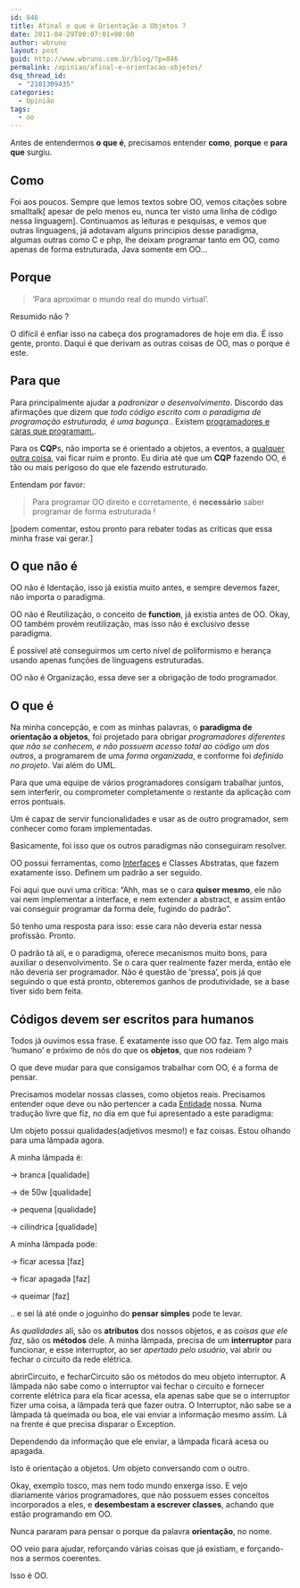 ```yaml
---
id: 846
title: Afinal o que é Orientação a Objetos ?
date: 2011-04-29T00:07:01+00:00
author: wbruno
layout: post
guid: http://www.wbruno.com.br/blog/?p=846
permalink: /opiniao/afinal-e-orientacao-objetos/
dsq_thread_id:
  - "2101309435"
categories:
  - Opinião
tags:
  - oo
---
```

Antes de entendermos **o que é**, precisamos entender **como**, **porque** e **para que** surgiu.

<!--more-->

## Como

Foi aos poucos. Sempre que lemos textos sobre OO, vemos citações sobre smalltalk[ apesar de pelo menos eu, nunca ter visto uma linha de código nessa linguagem]. Continuamos as leituras e pesquisas, e vemos que outras linguagens, já adotavam alguns principios desse paradigma, algumas outras como C e php, lhe deixam programar tanto em OO, como apenas de forma estruturada, Java somente em OO&#8230;

## Porque

> &#8216;Para aproximar o mundo real do mundo virtual&#8217;.

Resumido não ?

O difícil é enfiar isso na cabeça dos programadores de hoje em dia. É isso gente, pronto. Daqui é que derivam as outras coisas de OO, mas o porque é este.

## Para que

Para principalmente ajudar a _padronizar o desenvolvimento_. Discordo das afirmações que dizem que _todo código escrito com o paradigma de programação estruturada, é uma bagunça._. Existem <a href="https://wbruno.com.br/opiniao/diferenca-entre-cara-programa-um-programador/" target="_blank">programadores e caras que programam.</a>.

Para os **CQP**s, não importa se é orientado a objetos, a eventos, a <a href="http://pt.wikipedia.org/wiki/Paradigma_de_programa%C3%A7%C3%A3o" target="_blank">qualquer outra coisa</a>, vai ficar ruim e pronto. Eu diria até que um **CQP** fazendo OO, é tão ou mais perigoso do que ele fazendo estruturado.

Entendam por favor:

> Para programar OO direito e corretamente, é **necessário** saber programar de forma estruturada !

[podem comentar, estou pronto para rebater todas as críticas que essa minha frase vai gerar.]

## O que não é

OO não é Identação, isso já existia muito antes, e sempre devemos fazer, não importa o paradigma.

OO não é Reutilização, o conceito de **function**, já existia antes de OO. Okay, OO também provém reutilização, mas isso não é exclusivo desse paradigma.

É possível até conseguirmos um certo nível de poliformismo e herança usando apenas funções de linguagens estruturadas.

OO não é Organização, essa deve ser a obrigação de todo programador.

## O que é

Na minha concepção, e com as minhas palavras, o **paradigma de orientação a objetos**, foi projetado para obrigar _programadores diferentes que não se conhecem, e não possuem acesso total ao código um dos outros_, a programarem de uma _forma organizada_, e conforme foi _definido no projeto_. Vai além do UML.

Para que uma equipe de vários programadores consigam trabalhar juntos, sem interferir, ou comprometer completamente o restante da aplicação com erros pontuais.

Um é capaz de servir funcionalidades e usar as de outro programador, sem conhecer como foram implementadas.

Basicamente, foi isso que os outros paradigmas não conseguiram resolver.

OO possui ferramentas, como <a href="https://wbruno.com.br/php/afinal-e-interface-oop/" target="_blank">Interfaces</a> e Classes Abstratas, que fazem exatamente isso. Definem um padrão a ser seguido.

Foi aqui que ouvi uma crítica: &#8220;Ahh, mas se o cara **quiser mesmo**, ele não vai nem implementar a interface, e nem extender a abstract, e assim então vai conseguir programar da forma dele, fugindo do padrão&#8221;.

Só tenho uma resposta para isso: esse cara não deveria estar nessa profissão. Pronto.

O padrão tá alí, e o paradigma, oferece mecanismos muito bons, para auxiliar o desenvolvimento. Se o cara quer realmente fazer merda, então ele não deveria ser programador. Não é questão de &#8216;pressa&#8217;, pois já que seguindo o que está pronto, obteremos ganhos de produtividade, se a base tiver sido bem feita.

## Códigos devem ser escritos para humanos

Todos já ouvimos essa frase. É exatamente isso que OO faz. Tem algo mais &#8216;humano&#8217; e próximo de nós do que os **objetos**, que nos rodeiam ?

O que deve mudar para que consigamos trabalhar com OO, é a forma de pensar.

Precisamos modelar nossas classes, como objetos reais. Precisamos entender oque deve ou não pertencer a cada <a href="https://wbruno.com.br/sql/afinal-o-que-e-entidade/" target="_blank">Entidade</a> nossa. Numa tradução livre que fiz, no dia em que fui apresentado a este paradigma:

Um objeto possui qualidades(adjetivos mesmo!) e faz coisas. Estou olhando para uma lâmpada agora.

A minha lâmpada é:

-> branca [qualidade]

-> de 50w [qualidade]

-> pequena [qualidade]

-> cilindrica [qualidade]

A minha lâmpada pode:

-> ficar acessa [faz]

-> ficar apagada [faz]

-> queimar [faz]

.. e sei lá até onde o joguinho do **pensar simples** pode te levar.

As _qualidades_ alí, são os **atributos** dos nossos objetos, e as _coisas que ele faz_, são os **métodos** dele. A minha lâmpada, precisa de um **interruptor** para funcionar, e esse interruptor, ao ser _apertado pelo usuário_, vai abrir ou fechar o circuito da rede elétrica.

abrirCircuito, e fecharCircuito são os métodos do meu objeto interruptor. A lâmpada não sabe como o interruptor vai fechar o circuito e fornecer corrente elétrica para ela ficar acessa, ela apenas sabe que se o interruptor fizer uma coisa, a lâmpada terá que fazer outra. O Interruptor, não sabe se a lâmpada tá queimada ou boa, ele vai enviar a informação mesmo assim. Lá na frente é que precisa disparar o Exception.

Dependendo da informação que ele enviar, a lâmpada ficará acesa ou apagada.

Isto é orientação a objetos. Um objeto conversando com o outro.

Okay, exemplo tosco, mas nem todo mundo enxerga isso. E vejo diariamente vários programadores, que não possuem esses conceitos incorporados a eles, e **desembestam a escrever classes**, achando que estão programando em OO.

Nunca pararam para pensar o porque da palavra **orientação**, no nome.

OO veio para ajudar, reforçando várias coisas que já existiam, e forçando-nos a sermos coerentes.

Isso é OO.
